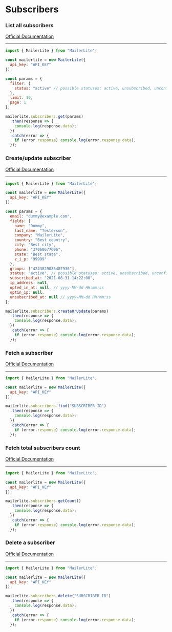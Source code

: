 # Subscribers


### List all subscribers
[Official Documentation](https://developers.mailerlite.com/docs/subscribers.html#list-all-subscribers)

---
```javascript
import { MailerLite } from "MailerLite";

const mailerlite = new MailerLite({
  api_key: "API_KEY"
});

const params = {
  filter: {
    status: "active" // possible statuses: active, unsubscribed, unconfirmed, bounced or junk.
  },
  limit: 10,
  page: 1
};

mailerlite.subscribers.get(params)
  .then(response => {
    console.log(response.data);
  })
  .catch(error => {
    if (error.response) console.log(error.response.data);
  });
```

### Create/update subscriber
[Official Documentation](https://developers.mailerlite.com/docs/subscribers.html#create-update-subscriber)

---
```javascript
import { MailerLite } from "MailerLite";

const mailerlite = new MailerLite({
  api_key: "API_KEY"
});

const params = {
  email: "dummy@example.com",
  fields: {
    name: "Dummy",
    last_name: "Testerson",
    company: "MailerLite",
    country: "Best country",
    city: "Best city",
    phone: "37060677606",
    state: "Best state",
    z_i_p: "99999"
  },
  groups: ["4243829086487936"],
  status: "active", // possible statuses: active, unsubscribed, unconfirmed, bounced or junk.
  subscribed_at: "2021-08-31 14:22:08",
  ip_address: null,
  opted_in_at: null, // yyyy-MM-dd HH:mm:ss
  optin_ip: null,
  unsubscribed_at: null // yyyy-MM-dd HH:mm:ss
};

mailerlite.subscribers.createOrUpdate(params)
  .then(response => {
    console.log(response.data);
  })
  .catch(error => {
    if (error.response) console.log(error.response.data);
  });
```

### Fetch a subscriber
[Official Documentation](https://developers.mailerlite.com/docs/subscribers.html#fetch-a-subscriber)

---
```javascript
import { MailerLite } from "MailerLite";

const mailerlite = new MailerLite({
  api_key: "API_KEY"
});

mailerlite.subscribers.find("SUBSCRIBER_ID")
  .then(response => {
    console.log(response.data);
  })
  .catch(error => {
    if (error.response) console.log(error.response.data);
  });
```

### Fetch total subscribers count
[Official Documentation](https://developers.mailerlite.com/docs/subscribers.html#fetch-total-subscribers-count)

---
```javascript
import { MailerLite } from "MailerLite";

const mailerlite = new MailerLite({
  api_key: "API_KEY"
});

mailerlite.subscribers.getCount()
  .then(response => {
    console.log(response.data);
  })
  .catch(error => {
    if (error.response) console.log(error.response.data);
  });
```

### Delete a subscriber
[Official Documentation](https://developers.mailerlite.com/docs/subscribers.html#delete-a-subscriber)

---
```javascript
import { MailerLite } from "MailerLite";

const mailerlite = new MailerLite({
  api_key: "API_KEY"
});

mailerlite.subscribers.delete("SUBSCRIBER_ID")
  .then(response => {
    console.log(response.data);
  })
  .catch(error => {
    if (error.response) console.log(error.response.data);
  });
```
